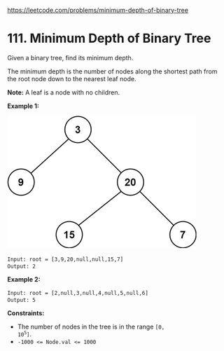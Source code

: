 https://leetcode.com/problems/minimum-depth-of-binary-tree
# 111. Minimum Depth of Binary Tree
Given a binary tree, find its minimum depth.

The minimum depth is the number of nodes along the shortest path from the root node down to the nearest leaf node.

**Note:**
A leaf is a node with no children.




**Example 1:**

![](/img/2020_10_12_ex_depth.jpg)
```
Input: root = [3,9,20,null,null,15,7]
Output: 2

```
**Example 2:**

```
Input: root = [2,null,3,null,4,null,5,null,6]
Output: 5

```



**Constraints:**

* The number of nodes in the tree is in the range <code>[0, 10<sup>5</sup>]</code>.
* <code>-1000 <= Node.val <= 1000</code>
